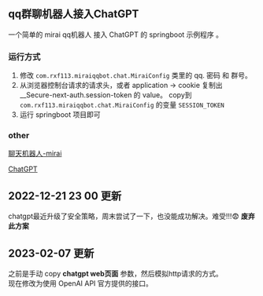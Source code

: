 ## qq群聊机器人接入ChatGPT

一个简单的 mirai qq机器人 接入 ChatGPT 的 springboot 示例程序 。

### 运行方式

1. 修改 ``` com.rxf113.miraiqqbot.chat.MiraiConfig ``` 类里的 qq. 密码 和 群号。
2. 从浏览器控制台请求的请求头，或者 application -> cookie 复制出 __Secure-next-auth.session-token 的 value。
   copy到 ``` com.rxf113.miraiqqbot.chat.MiraiConfig ``` 的变量 ```SESSION_TOKEN```
3. 运行 springboot 项目即可

### other

[聊天机器人-mirai](https://github.com/mamoe/mirai)

[ChatGPT](https://chat.openai.com/)

## 2022-12-21 23 00 更新
chatgpt最近升级了安全策略，周末尝试了一下，也没能成功解决。难受!!!😨 **废弃此方案**

## 2023-02-07 更新
之前是手动 copy **chatgpt web页面** 参数，然后模拟http请求的方式。<br>
现在修改为使用 OpenAI API 官方提供的接口。

